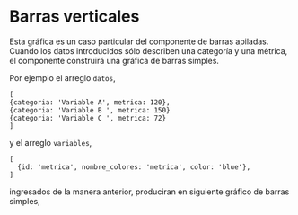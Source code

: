 # Barras verticales

Esta gráfica es un caso particular del componente de barras apiladas. Cuando los datos introducidos sólo describen una
categoría y una métrica, el componente construirá una gráfica de barras simples.

Por ejemplo el arreglo `datos`,

```
[
{categoria: 'Variable A', metrica: 120},
{categoria: 'Variable B ', metrica: 150}
{categoria: 'Variable C ', metrica: 72}
]
```

y el arreglo `variables`,

```
[
  {id: 'metrica', nombre_colores: 'metrica', color: 'blue'},
]
``` 

ingresados de la manera anterior, produciran en siguiente gráfico de barras simples,

<barras-verticales-simples/>